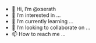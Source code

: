 - 👋 Hi, I’m @xserath
- 👀 I’m interested in ...
- 🌱 I’m currently learning ...
- 💞️ I’m looking to collaborate on ...
- 📫 How to reach me ...

<!---
xserath/xserath is a ✨ special ✨ repository because its `README.md` (this file) appears on your GitHub profile.
You can click the Preview link to take a look at your changes.
--->
